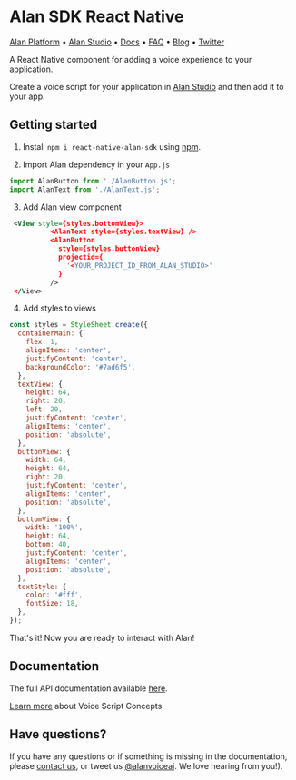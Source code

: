 # Alan SDK React Native

[Alan Platform](https://alan.app/) • [Alan Studio](https://studio.alan.app/register) • [Docs](https://alan.app/docs/intro.html) • [FAQ](https://alan.app/docs/additional/faq.html) •
[Blog](https://alan.app/blog/) • [Twitter](https://twitter.com/alanvoiceai)

A React Native component for adding a voice experience to your application.

Create a voice script for your application in [Alan Studio](https://studio.alan.app/register) and then add it to your app.

## Getting started

1. Install `npm i react-native-alan-sdk` using [npm](https://www.npmjs.com/package/react-native-alan-sdk).

2. Import Alan dependency  in your `App.js`

```javascript 
import AlanButton from './AlanButton.js';
import AlanText from './AlanText.js';
```

3. Add Alan view component

```xml
 <View style={styles.bottomView}>
          <AlanText style={styles.textView} />
          <AlanButton
            style={styles.buttonView}
            projectid={
              '<YOUR_PROJECT_ID_FROM_ALAN_STUDIO>'
            }
          />
 </View>
```

4. Add styles to views

```javascript
const styles = StyleSheet.create({
  containerMain: {
    flex: 1,
    alignItems: 'center',
    justifyContent: 'center',
    backgroundColor: '#7ad6f5',
  },
  textView: {
    height: 64,
    right: 20,
    left: 20,
    justifyContent: 'center',
    alignItems: 'center',
    position: 'absolute',
  },
  buttonView: {
    width: 64,
    height: 64,
    right: 20,
    justifyContent: 'center',
    alignItems: 'center',
    position: 'absolute',
  },
  bottomView: {
    width: '100%',
    height: 64,
    bottom: 40,
    justifyContent: 'center',
    alignItems: 'center',
    position: 'absolute',
  },
  textStyle: {
    color: '#fff',
    fontSize: 18,
  },
});
```

That's it! Now you are ready to interact with Alan!

## Documentation
  
The full API documentation available [here](https://alan.app/docs/integrations/web.html).

[Learn more](https://alan.app/docs/build-test/script-concepts.html) about Voice Script Concepts


## Have questions?

If you have any questions or if something is missing in the documentation, please [contact us](mailto:support@alan.app), or tweet us [@alanvoiceai](https://twitter.com/alanvoiceai). We love hearing from you!).
